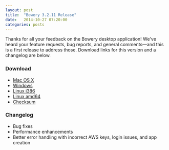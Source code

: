 ```yaml
---
layout: post
title:  "Bowery 3.2.11 Release"
date:   2014-10-27 07:20:00
categories: posts
---
```


Thanks for all your feedback on the Bowery desktop application! We've heard your feature requests, bug reports, and general comments—and this is a first release to address those. Download links for this version and a changelog are below.

### Download 
- [Mac OS X](http://desktop.bowery.io/3.2.11_darwin_amd64.zip)
- [Windows](http://desktop.bowery.io/3.2.11_windows_386.zip)
- [Linux i386](http://desktop.bowery.io/3.2.11_linux_386.zip)
- [Linux amd64](http://desktop.bowery.io/3.2.11_linux_amd64.zip)
- [Checksum](http://desktop.bowery.io/3.2.11_SHA256SUMS)

### Changelog
- Bug fixes
- Performance enhancements
- Better error handling with incorrect AWS keys, login issues, and app creation
